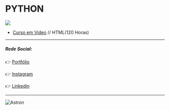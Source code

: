 # PYTHON
![](https://imgur.com/or85FmQ.png)

- [Curso em Video](https://github.com/IagoAntunes/Python/tree/master/Exercicios%20Guanabara) // HTML(120 Horas)

***
##### Rede Social:

:point_right: [Portfólio](https://busque.dev/h/iago)

:point_right: [Instagram](https://www.instagram.com/iago_ferreira010/?hl=pt-br)

:point_right: [Linkedin](https://www.linkedin.com/in/iago-antunes-5277131a5/)

***

![Astron](https://user-images.githubusercontent.com/63758301/85813381-6b556980-b739-11ea-91b5-740c1f91a5c4.jpg)
